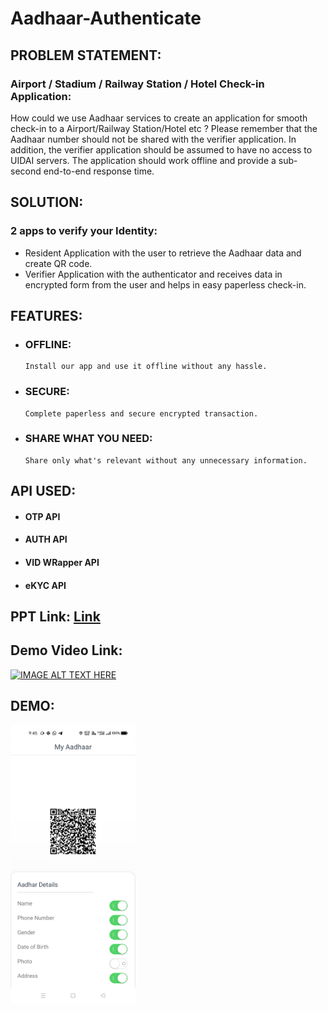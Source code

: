 # Aadhaar-Authenticate

## PROBLEM STATEMENT:
### Airport / Stadium / Railway Station / Hotel Check-in Application:
How could we use Aadhaar services to create an application for smooth check-in to a Airport/Railway Station/Hotel etc ? Please remember that the Aadhaar number should not be shared with the verifier application. In addition, the verifier application should be assumed to have no access to UIDAI servers. The application should work offline and provide a sub-second end-to-end response time. 

## SOLUTION:
### 2 apps to verify your Identity:
- Resident Application with the user to retrieve the Aadhaar data and create QR code.
- Verifier Application with the authenticator and receives data in encrypted form from the user and helps in easy paperless check-in.

## FEATURES: 
- ### OFFLINE: 
      Install our app and use it offline without any hassle.
- ### SECURE:
      Complete paperless and secure encrypted transaction.
- ### SHARE WHAT YOU NEED:
      Share only what's relevant without any unnecessary information.

## API USED:

- #### OTP API
- #### AUTH API
- #### VID WRapper API
- #### eKYC API

## PPT Link: [Link](https://drive.google.com/file/d/1FJLm7Lczb91E82SAWLPEx7SS0EX8eqSE/view)

## Demo Video Link: 

[![IMAGE ALT TEXT HERE](https://img.youtube.com/vi/lZTfSNPmnc4/0.jpg)](https://www.youtube.com/watch?v=lZTfSNPmnc4)

## DEMO: 
<img src="https://raw.githubusercontent.com/AbhiC7721/Aadhaar-Authenticate/main/WhatsApp%20Image%202021-10-31%20at%2021.46.04.jpeg" alt="drawing" width="200"/>

